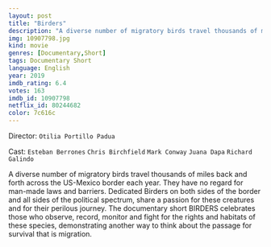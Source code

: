 ```yaml
---
layout: post
title: "Birders"
description: "A diverse number of migratory birds travel thousands of miles back and forth across the US-Mexico border each year. They have no regard for man-made laws and barriers. Dedicated Birders on both sides of the border and all sides of the political spectrum, share a passion for these creatures and for their perilous journey. The documentary short BIRDERS celebrates those who observe, record, monitor and fight for the rights and habitats of these species, demonstrating another way to think about the passage for survival that is migration..."
img: 10907798.jpg
kind: movie
genres: [Documentary,Short]
tags: Documentary Short 
language: English
year: 2019
imdb_rating: 6.4
votes: 163
imdb_id: 10907798
netflix_id: 80244682
color: 7c616c
---
```

Director: `Otilia Portillo Padua`  

Cast: `Esteban Berrones` `Chris Birchfield` `Mark Conway` `Juana Dapa` `Richard Galindo` 

A diverse number of migratory birds travel thousands of miles back and forth across the US-Mexico border each year. They have no regard for man-made laws and barriers. Dedicated Birders on both sides of the border and all sides of the political spectrum, share a passion for these creatures and for their perilous journey. The documentary short BIRDERS celebrates those who observe, record, monitor and fight for the rights and habitats of these species, demonstrating another way to think about the passage for survival that is migration.